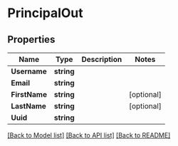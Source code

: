 # PrincipalOut

## Properties

Name | Type | Description | Notes
------------ | ------------- | ------------- | -------------
**Username** | **string** |  | 
**Email** | **string** |  | 
**FirstName** | **string** |  | [optional] 
**LastName** | **string** |  | [optional] 
**Uuid** | **string** |  | 

[[Back to Model list]](../README.md#documentation-for-models) [[Back to API list]](../README.md#documentation-for-api-endpoints) [[Back to README]](../README.md)


